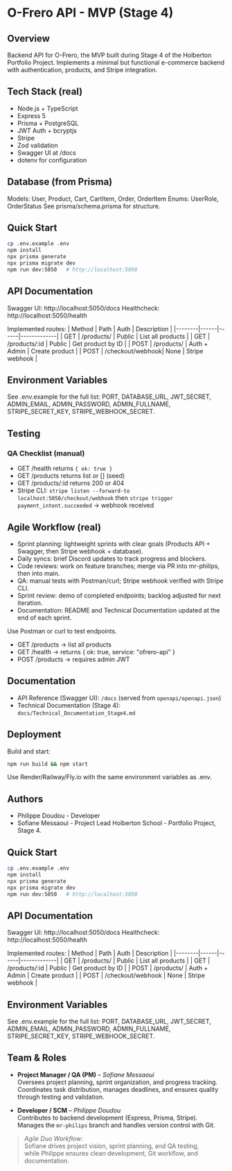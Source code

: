 # O-Frero API - MVP (Stage 4)

## Overview
Backend API for O-Frero, the MVP built during Stage 4 of the Holberton Portfolio Project.
Implements a minimal but functional e-commerce backend with authentication, products, and Stripe integration.

## Tech Stack (real)
- Node.js + TypeScript
- Express 5
- Prisma + PostgreSQL
- JWT Auth + bcryptjs
- Stripe
- Zod validation
- Swagger UI at /docs
- dotenv for configuration

## Database (from Prisma)
Models: User, Product, Cart, CartItem, Order, OrderItem
Enums: UserRole, OrderStatus
See prisma/schema.prisma for structure.

## Quick Start
```bash
cp .env.example .env
npm install
npx prisma generate
npx prisma migrate dev
npm run dev:5050   # http://localhost:5050
```

## API Documentation
Swagger UI: http://localhost:5050/docs
Healthcheck: http://localhost:5050/health

Implemented routes:
| Method | Path | Auth | Description |
|--------|------|------|-------------|
| GET    | /products/       | Public        | List all products |
| GET    | /products/:id    | Public        | Get product by ID |
| POST   | /products/       | Auth + Admin  | Create product    |
| POST   | /checkout/webhook| None          | Stripe webhook    |

## Environment Variables
See .env.example for the full list: PORT, DATABASE_URL, JWT_SECRET,
ADMIN_EMAIL, ADMIN_PASSWORD, ADMIN_FULLNAME, STRIPE_SECRET_KEY, STRIPE_WEBHOOK_SECRET.

## Testing

### QA Checklist (manual)
- GET /health returns `{ ok: true }`
- GET /products returns list or [] (seed)
- GET /products/:id returns 200 or 404
- Stripe CLI: `stripe listen --forward-to localhost:5050/checkout/webhook` then `stripe trigger payment_intent.succeeded` → webhook received


## Agile Workflow (real)

- Sprint planning: lightweight sprints with clear goals (Products API + Swagger, then Stripe webhook + database).
- Daily syncs: brief Discord updates to track progress and blockers.
- Code reviews: work on feature branches; merge via PR into mr-philips, then into main.
- QA: manual tests with Postman/curl; Stripe webhook verified with Stripe CLI.
- Sprint review: demo of completed endpoints; backlog adjusted for next iteration.
- Documentation: README and Technical Documentation updated at the end of each sprint.

Use Postman or curl to test endpoints.
- GET /products -> list all products
- GET /health -> returns { ok: true, service: "ofrero-api" }
- POST /products -> requires admin JWT

## Documentation

- API Reference (Swagger UI): `/docs` (served from `openapi/openapi.json`)
- Technical Documentation (Stage 4): `docs/Technical_Documentation_Stage4.md`

## Deployment
Build and start:
```bash
npm run build && npm start
```
Use Render/Railway/Fly.io with the same environment variables as .env.

## Authors
- Philippe Doudou - Developer
- Sofiane Messaoui - Project Lead
Holberton School - Portfolio Project, Stage 4.

## Quick Start
```bash
cp .env.example .env
npm install
npx prisma generate
npx prisma migrate dev
npm run dev:5050   # http://localhost:5050
```

## API Documentation
Swagger UI: http://localhost:5050/docs
Healthcheck: http://localhost:5050/health

Implemented routes:
| Method | Path | Auth | Description |
|--------|------|------|-------------|
| GET    | /products/        | Public       | List all products |
| GET    | /products/:id     | Public       | Get product by ID |
| POST   | /products/        | Auth + Admin | Create product |
| POST   | /checkout/webhook | None         | Stripe webhook |

## Environment Variables
See .env.example for the full list:
PORT, DATABASE_URL, JWT_SECRET, ADMIN_EMAIL, ADMIN_PASSWORD, ADMIN_FULLNAME, STRIPE_SECRET_KEY, STRIPE_WEBHOOK_SECRET.

## Team & Roles 

- **Project Manager / QA (PM)** – *Sofiane Messaoui*  
  Oversees project planning, sprint organization, and progress tracking.  
  Coordinates task distribution, manages deadlines, and ensures quality through testing and validation.

- **Developer / SCM** – *Philippe Doudou*  
  Contributes to backend development (Express, Prisma, Stripe).  
  Manages the `mr-philips` branch and handles version control with Git.

> *Agile Duo Workflow:*  
> Sofiane drives project vision, sprint planning, and QA testing,  
> while Philippe ensures clean development, Git workflow, and documentation.

